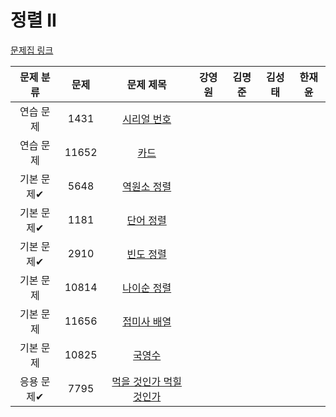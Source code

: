 # 정렬 II

[문제집 링크](https://www.acmicpc.net/workbook/view/7318)

| 문제 분류 | 문제 | 문제 제목 | 강영원 | 김명준 | 김성태 | 한재윤 |
| :-: | :-: | :-: | :-: | --- | --- | --- |
| 연습 문제 | 1431 | [시리얼 번호](https://www.acmicpc.net/problem/1431) |   |   |   |   |
| 연습 문제 | 11652 | [카드](https://www.acmicpc.net/problem/11652) |   |   |   |   |
| 기본 문제✔ | 5648 | [역원소 정렬](https://www.acmicpc.net/problem/5648) |   |   |   |   |
| 기본 문제✔ | 1181 | [단어 정렬](https://www.acmicpc.net/problem/1181) |   |   |   |   |
| 기본 문제✔ | 2910 | [빈도 정렬](https://www.acmicpc.net/problem/2910) |   |   |   |   |
| 기본 문제 | 10814 | [나이순 정렬](https://www.acmicpc.net/problem/10814) |   |   |   |   |
| 기본 문제 | 11656 | [접미사 배열](https://www.acmicpc.net/problem/11656) |   |   |   |   |
| 기본 문제 | 10825 | [국영수](https://www.acmicpc.net/problem/10825) |   |   |   |   |
| 응용 문제✔ | 7795 | [먹을 것인가 먹힐 것인가](https://www.acmicpc.net/problem/7795) |   |   |   |   |